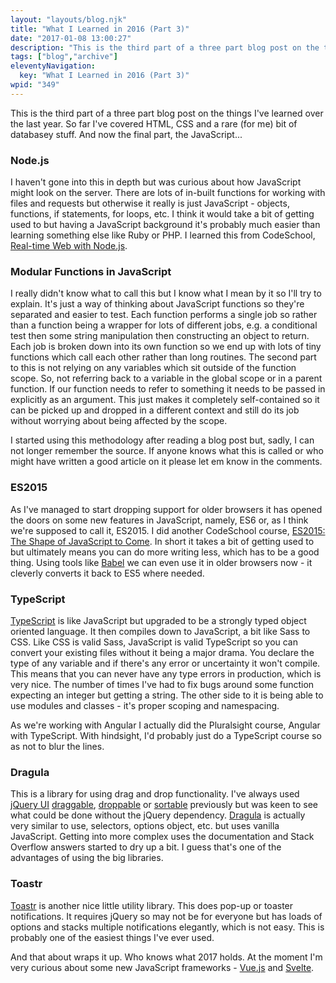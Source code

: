 ```yaml
---
layout: "layouts/blog.njk"
title: "What I Learned in 2016 (Part 3)"
date: "2017-01-08 13:00:27"
description: "This is the third part of a three part blog post on the things I've learned over the last year"
tags: ["blog","archive"]
eleventyNavigation:
  key: "What I Learned in 2016 (Part 3)"
wpid: "349"
---
```

This is the third part of a three part blog post on the things I've learned over the last year. So far I've covered HTML, CSS and a rare (for me) bit of databasey stuff. And now the final part, the JavaScript...
<h3>Node.js</h3>
I haven't gone into this in depth but was curious about how JavaScript might look on the server. There are lots of in-built functions for working with files and requests but otherwise it really is just JavaScript - objects, functions, if statements, for loops, etc. I think it would take a bit of getting used to but having a JavaScript background it's probably much easier than learning something else like Ruby or PHP. I learned this from CodeSchool, <a href="https://www.codeschool.com/courses/real-time-web-with-node-js" target="_blank">Real-time Web with Node.js</a>.
<h3>Modular Functions in JavaScript</h3>
I really didn't know what to call this but I know what I mean by it so I'll try to explain. It's just a way of thinking about JavaScript functions so they're separated and easier to test. Each function performs a single job so rather than a function being a wrapper for lots of different jobs, e.g. a conditional test then some string manipulation then constructing an object to return. Each job is broken down into its own function so we end up with lots of tiny functions which call each other rather than long routines. The second part to this is not relying on any variables which sit outside of the function scope. So, not referring back to a variable in the global scope or in a parent function. If our function needs to refer to something it needs to be passed in explicitly as an argument. This just makes it completely self-contained so it can be picked up and dropped in a different context and still do its job without worrying about being affected by the scope.

I started using this methodology after reading a blog post but, sadly, I can not longer remember the source. If anyone knows what this is called or who might have written a good article on it please let em know in the comments.
<h3>ES2015</h3>
As I've managed to start dropping support for older browsers it has opened the doors on some new features in JavaScript, namely, ES6 or, as I think we're supposed to call it, ES2015. I did another CodeSchool course, <a href="https://www.codeschool.com/courses/es2015-the-shape-of-javascript-to-come" target="_blank">ES2015: The Shape of JavaScript to Come</a>. In short it takes a bit of getting used to but ultimately means you can do more writing less, which has to be a good thing. Using tools like <a href="https://babeljs.io/" target="_blank">Babel</a> we can even use it in older browsers now - it cleverly converts it back to ES5 where needed.
<h3>TypeScript</h3>
<a href="https://www.typescriptlang.org/" target="_blank">TypeScript</a> is like JavaScript but upgraded to be a strongly typed object oriented language. It then compiles down to JavaScript, a bit like Sass to CSS. Like CSS is valid Sass, JavaScript is valid TypeScript so you can convert your existing files without it being a major drama. You declare the type of any variable and if there's any error or uncertainty it won't compile. This means that you can never have any type errors in production, which is very nice. The number of times I've had to fix bugs around some function expecting an integer but getting a string. The other side to it is being able to use modules and classes - it's proper scoping and namespacing.

As we're working with Angular I actually did the Pluralsight course, Angular with TypeScript. With hindsight, I'd probably just do a TypeScript course so as not to blur the lines.
<h3>Dragula</h3>
This is a library for using drag and drop functionality. I've always used <a href="https://jqueryui.com/droppable/" target="_blank">jQuery UI</a> <a href="https://jqueryui.com/draggable/" target="_blank">draggable</a>, <a href="https://jqueryui.com/droppable/" target="_blank">droppable</a> or <a href="https://jqueryui.com/sortable/" target="_blank">sortable</a> previously but was keen to see what could be done without the jQuery dependency. <a href="https://bevacqua.github.io/dragula/" target="_blank">Dragula</a> is actually very similar to use, selectors, options object, etc. but uses vanilla JavaScript. Getting into more complex uses the documentation and Stack Overflow answers started to dry up a bit. I guess that's one of the advantages of using the big libraries.
<h3>Toastr</h3>
<a href="https://codeseven.github.io/toastr/" target="_blank">Toastr</a> is another nice little utility library. This does pop-up or toaster notifications. It requires jQuery so may not be for everyone but has loads of options and stacks multiple notifications elegantly, which is not easy. This is probably one of the easiest things I've ever used.

And that about wraps it up. Who knows what 2017 holds. At the moment I'm very curious about some new JavaScript frameworks - <a href="https://vuejs.org/" target="_blank">Vue.js</a> and <a href="https://svelte.technology/" target="_blank">Svelte</a>.